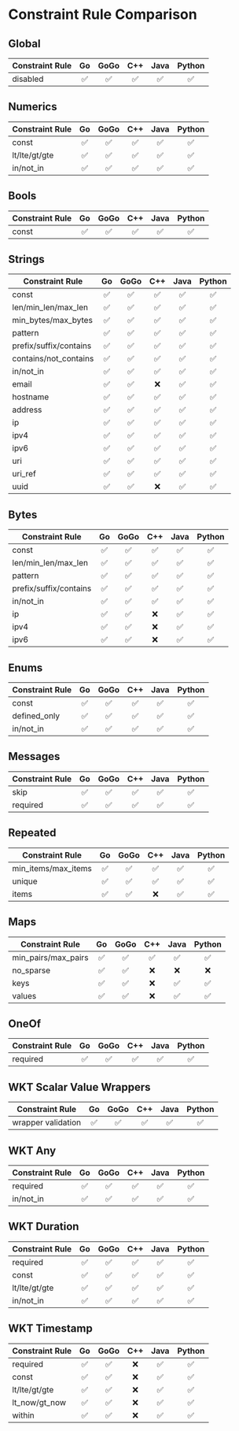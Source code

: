 # Constraint Rule Comparison
## Global
| Constraint Rule | Go | GoGo | C++ | Java | Python |
| ---| :---: | :---: | :---: | :---: | :---: |
| disabled               |✅|✅|✅|✅|✅|

## Numerics
| Constraint Rule | Go | GoGo | C++ | Java | Python |
| ---| :---: | :---: | :---: | :---: | :---: |
| const                  |✅|✅|✅|✅|✅|
| lt/lte/gt/gte          |✅|✅|✅|✅|✅|
| in/not_in              |✅|✅|✅|✅|✅|

## Bools
| Constraint Rule | Go | GoGo | C++ | Java | Python |
| ---| :---: | :---: | :---: | :---: | :---: |
| const                  |✅|✅|✅|✅|✅|

## Strings
| Constraint Rule | Go | GoGo | C++ | Java | Python |
| ---| :---: | :---: | :---: | :---: | :---: |
| const                  |✅|✅|✅|✅|✅|
| len/min\_len/max_len   |✅|✅|✅|✅|✅|
| min\_bytes/max\_bytes  |✅|✅|✅|✅|✅|
| pattern                |✅|✅|✅|✅|✅|
| prefix/suffix/contains |✅|✅|✅|✅|✅|
| contains/not_contains  |✅|✅|✅|✅|✅|
| in/not_in              |✅|✅|✅|✅|✅|
| email                  |✅|✅|❌|✅|✅|
| hostname               |✅|✅|✅|✅|✅|
| address                |✅|✅|✅|✅|✅|
| ip                     |✅|✅|✅|✅|✅|
| ipv4                   |✅|✅|✅|✅|✅|
| ipv6                   |✅|✅|✅|✅|✅|
| uri                    |✅|✅|✅|✅|✅|
| uri_ref                |✅|✅|✅|✅|✅|
| uuid                   |✅|✅|❌|✅|✅|

## Bytes
| Constraint Rule | Go | GoGo | C++ | Java | Python |
| ---| :---: | :---: | :---: | :---: | :---: |
| const                  |✅|✅|✅|✅|✅|
| len/min\_len/max_len   |✅|✅|✅|✅|✅|
| pattern                |✅|✅|✅|✅|✅|
| prefix/suffix/contains |✅|✅|✅|✅|✅|
| in/not_in              |✅|✅|✅|✅|✅|
| ip                     |✅|✅|❌|✅|✅|
| ipv4                   |✅|✅|❌|✅|✅|
| ipv6                   |✅|✅|❌|✅|✅|

## Enums
| Constraint Rule | Go | GoGo | C++ | Java | Python |
| ---| :---: | :---: | :---: | :---: | :---: |
| const                  |✅|✅|✅|✅|✅|
| defined_only           |✅|✅|✅|✅|✅|
| in/not_in              |✅|✅|✅|✅|✅|

## Messages
| Constraint Rule | Go | GoGo | C++ | Java | Python |
| ---| :---: | :---: | :---: | :---: | :---: |
| skip                   |✅|✅|✅|✅|✅|
| required               |✅|✅|✅|✅|✅|

## Repeated
| Constraint Rule | Go | GoGo | C++ | Java | Python |
| ---| :---: | :---: | :---: | :---: | :---: |
| min\_items/max_items   |✅|✅|✅|✅|✅|
| unique                 |✅|✅|✅|✅|✅|
| items                  |✅|✅|❌|✅|✅|

## Maps
| Constraint Rule | Go | GoGo | C++ | Java | Python |
| ---| :---: | :---: | :---: | :---: | :---: |
| min\_pairs/max_pairs   |✅|✅|✅|✅|✅|
| no_sparse              |✅|✅|❌|❌|❌|
| keys                   |✅|✅|❌|✅|✅|
| values                 |✅|✅|❌|✅|✅|

## OneOf
| Constraint Rule | Go | GoGo | C++ | Java | Python |
| ---| :---: | :---: | :---: | :---: | :---: |
| required               |✅|✅|✅|✅|✅|

## WKT Scalar Value Wrappers
| Constraint Rule | Go | GoGo | C++ | Java | Python |
| ---| :---: | :---: | :---: | :---: | :---: |
| wrapper validation     |✅|✅|✅|✅|✅|

## WKT Any
| Constraint Rule | Go | GoGo | C++ | Java | Python |
| ---| :---: | :---: | :---: | :---: | :---: |
| required               |✅|✅|✅|✅|✅|
| in/not_in              |✅|✅|✅|✅|✅|

## WKT Duration
| Constraint Rule | Go | GoGo | C++ | Java | Python |
| ---| :---: | :---: | :---: | :---: | :---: |
| required               |✅|✅|✅|✅|✅|
| const                  |✅|✅|✅|✅|✅|
| lt/lte/gt/gte          |✅|✅|✅|✅|✅|
| in/not_in              |✅|✅|✅|✅|✅|

## WKT Timestamp
| Constraint Rule | Go | GoGo | C++ | Java | Python |
| ---| :---: | :---: | :---: | :---: | :---: |
| required               |✅|✅|❌|✅|✅|
| const                  |✅|✅|❌|✅|✅|
| lt/lte/gt/gte          |✅|✅|❌|✅|✅|
| lt_now/gt_now          |✅|✅|❌|✅|✅|
| within                 |✅|✅|❌|✅|✅|

